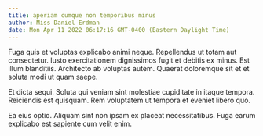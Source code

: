```yaml
---
title: aperiam cumque non temporibus minus
author: Miss Daniel Erdman
date: Mon Apr 11 2022 06:17:16 GMT-0400 (Eastern Daylight Time)
---
```

Fuga quis et voluptas explicabo animi neque. Repellendus ut totam aut consectetur. Iusto exercitationem dignissimos fugit et debitis ex minus. Est illum blanditiis. Architecto ab voluptas autem. Quaerat doloremque sit et et soluta modi ut quam saepe.

 Et dicta sequi. Soluta qui veniam sint molestiae cupiditate in itaque tempora. Reiciendis est quisquam. Rem voluptatem ut tempora et eveniet libero quo.

 Ea eius optio. Aliquam sint non ipsam ex placeat necessitatibus. Fuga earum explicabo est sapiente cum velit enim.